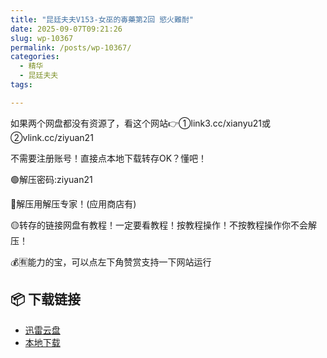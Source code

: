 ```yaml
---
title: "昆廷夫夫V153-女巫的毐藥第2回 慾火難耐"
date: 2025-09-07T09:21:26
slug: wp-10367
permalink: /posts/wp-10367/
categories:
  - 精华
  - 昆廷夫夫
tags:

---
```


如果两个网盘都没有资源了，看这个网站👉①link3.cc/xianyu21或②vlink.cc/ziyuan21

不需要注册账号！直接点本地下载转存OK？懂吧！

🟢解压密码:ziyuan21

🔵解压用解压专家！(应用商店有)

🟡转存的链接网盘有教程！一定要看教程！按教程操作！不按教程操作你不会解压！

💰🈶能力的宝，可以点左下角赞赏支持一下网站运行

## 📦 下载链接
- [迅雷云盘](https://blziyuan21.com/pay-download/10367?key=857cca09a4&down_id=0)
- [本地下载](https://blziyuan21.com/pay-download/10367?key=857cca09a4&down_id=1)

